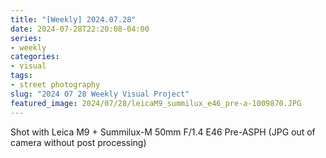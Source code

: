 ```yaml
---
title: "[Weekly] 2024.07.28"
date: 2024-07-28T22:20:08-04:00
series:
- weekly
categories:
- visual
tags:
- street photography
slug: "2024 07 28 Weekly Visual Project"
featured_image: 2024/07/28/leicaM9_summilux_e46_pre-a-1009870.JPG
---
```


Shot with Leica M9 + Summilux-M 50mm F/1.4 E46 Pre-ASPH (JPG out of camera without post processing)
<!--more-->
<!--toc-->
